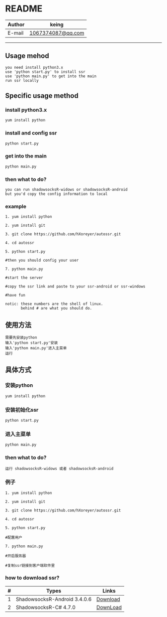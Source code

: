README
============================
	
|Author|keing|
|---|---|
|E-mail|1067374087@qq.com|

****

## Usage mehod

    you need install python3.x
    use 'python start.py' to install ssr
    use 'python main.py' to get into the main
    run ssr locally
    



## Specific usage method

    
### install python3.x

```Bash
yum install python
```
    
### install and config ssr

```Bash
python start.py
```
    
### get into the main

```Bash
python main.py
```
    
### then what to do?

    you can run shadowsocksR-widows or shadowsocksR-android
    but you'd copy the config information to local
    
    
### example

    1. yum install python
    
    2. yum install git
    
    3. git clone https://github.com/hXoreyer/autossr.git
    
    4. cd autossr
    
    5. python start.py
    
    #then you should config your user
    
    7. python main.py
    
    #start the server
    
    #copy the ssr link and paste to your ssr-android or ssr-windows
    
    #have fun
    
    notic: these numbers are the shell of linux.
           behind # are what you should do.
	   
## 使用方法

    需要先安装python
    输入'python start.py'安装
    输入'python main.py'进入主菜单
    运行
    



## 具体方式

    
### 安装python

```Bash
yum install python
```
    
### 安装初始化ssr

```Bash
python start.py
```
    
### 进入主菜单

```Bash
python main.py
```
    
### then what to do?

    运行 shadowsocksR-widows 或者 shadowsocksR-android
    
    
### 例子

    1. yum install python
    
    2. yum install git
    
    3. git clone https://github.com/hXoreyer/autossr.git
    
    4. cd autossr
    
    5. python start.py
    
    #配置用户
    
    7. python main.py
    
    #开启服务器
    
    #复制ssr链接到客户端软件里
    
    
### how to download ssr?

|#|Types|Links|
|---|----|----|
|1|ShadowsocksR-Android 3.4.0.6|[Download](https://raw.githubusercontent.com/ssrarchive/shadowsocks-rss/master/android-history/ssr_3.4.0.6.apk "Link")|
|2|ShadowsocksR-C# 4.7.0|[DownLoad](https://raw.githubusercontent.com/ssrarchive/shadowsocks-rss/master/win-history/ShadowsocksR-4.7.0-win.7z "Link")|

